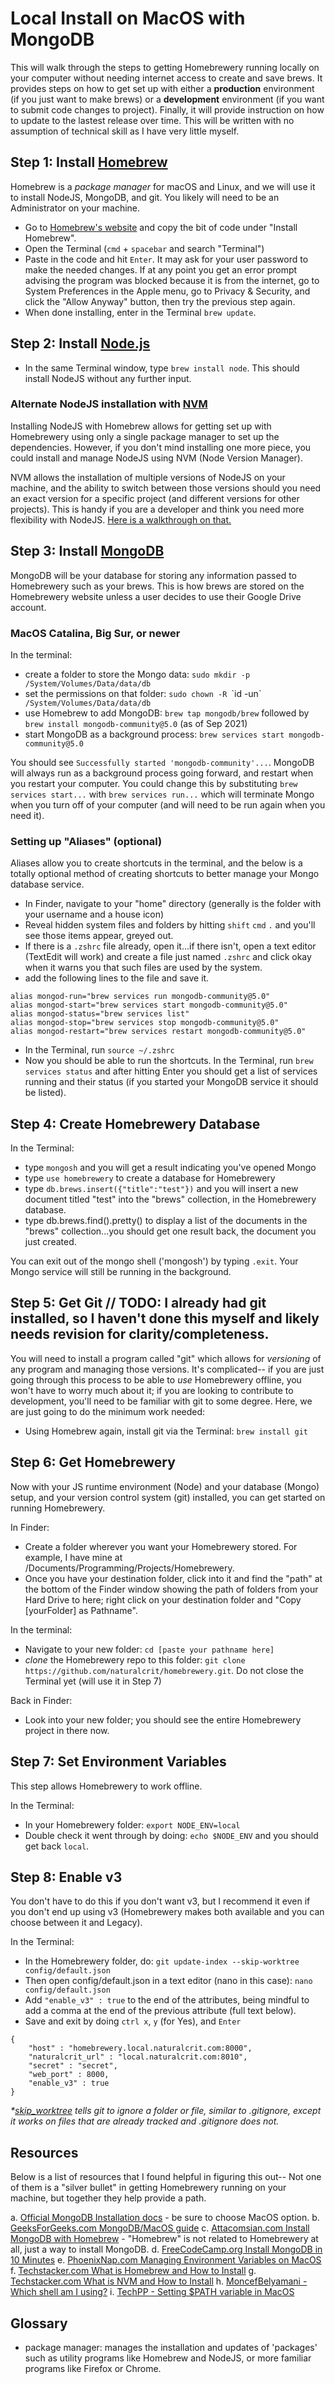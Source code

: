 # Local Install on MacOS with MongoDB
This will walk through the steps to getting Homebrewery running locally on your computer without needing internet access to create and save brews.  It provides steps on how to get set up with either a **production** environment (if you just want to make brews) or a **development** environment (if you want to submit code changes to project).  Finally, it will provide instruction on how to update to the lastest release over time.  This will be written with no assumption of technical skill as I have very little myself.

## Step 1: Install [Homebrew](https://brew.sh)
Homebrew is a *package manager* for macOS and Linux, and we will use it to install NodeJS, MongoDB, and git.  You likely will need to be an Administrator on your machine.

- Go to [Homebrew's website](https://brew.sh) and copy the bit of code under "Install Homebrew".
- Open the Terminal  (`cmd` + `spacebar` and search "Terminal")
- Paste in the code and hit `Enter`.  It may ask for your user password to make the needed changes.  If at any point you get an error prompt advising the program was blocked because it is from the internet, go to System Preferences in the Apple menu, go to Privacy & Security, and click the "Allow Anyway" button, then try the previous step again.
- When done installing, enter in the Terminal `brew update`.

## Step 2: Install [Node.js](https://nodejs.dev/download/package-manager/)

- In the same Terminal window, type `brew install node`.  This should install NodeJS without any further input.  

### Alternate NodeJS installation with [NVM](https://nodejs.dev/download/package-manager/)
Installing NodeJS with Homebrew allows for getting set up with Homebrewery using only a single package manager to set up the dependencies.  However, if you don't mind installing one more piece, you could install and manage NodeJS using NVM (Node Version Manager).

NVM allows the installation of multiple versions of NodeJS on your machine, and the ability to switch between those versions should you need an exact version for a specific project (and different versions for other projects).  This is handy if you are a developer and think you need more flexibility with NodeJS.  [Here is a walkthrough on that.](https://techstacker.com/run-multiple-node-versions-node-nvm/)

## Step 3: Install [MongoDB](https://docs.mongodb.com/manual/tutorial/install-mongodb-on-os-x/)
MongoDB will be your database for storing any information passed to Homebrewery such as your brews.  This is how brews are stored on the Homebrewery website unless a user decides to use their Google Drive account.

### MacOS Catalina, Big Sur, or newer
In the terminal: 
- create a folder to store the Mongo data:  `sudo mkdir -p /System/Volumes/Data/data/db`
- set the permissions on that folder:  `sudo chown -R `\`id -un\`` /System/Volumes/Data/data/db`
- use Homebrew to add MongoDB:  `brew tap mongodb/brew`  followed by `brew install mongodb-community@5.0`  (as of Sep 2021)
- start MongoDB as a background process: `brew services start mongodb-community@5.0`

You should see `Successfully started 'mongodb-community'...`.   MongoDB will always run as a background process going forward, and restart when you restart your computer.  You could change this by substituting `brew services start...` with `brew services run...` which will terminate Mongo when you turn off of your computer (and will need to be run again when you need it).  

### Setting up "Aliases" (optional)
Aliases allow you to create shortcuts in the terminal, and the below is a totally optional method of creating shortcuts to better manage your Mongo database service.  

- In Finder, navigate to your "home" directory (generally is the folder with your username and a house icon)
- Reveal hidden system files and folders by hitting `shift` `cmd` `.` and you'll see those items appear, greyed out. 
- If there is a `.zshrc` file already, open it...if there isn't, open a text editor (TextEdit will work) and create a file just named `.zshrc` and click okay when it warns you that such files are used by the system.
- add the following lines to the file and save it.
```
alias mongod-run="brew services run mongodb-community@5.0"
alias mongod-start="brew services start mongodb-community@5.0"
alias mongod-status="brew services list"
alias mongod-stop="brew services stop mongodb-community@5.0"
alias mongod-restart="brew services restart mongodb-community@5.0"
```
- In the Terminal, run `source ~/.zshrc`
- Now you should be able to run the shortcuts.  In the Terminal, run `brew services status` and after hitting Enter you should get a list of services running and their status (if you started your MongoDB service it should be listed).

## Step 4: Create Homebrewery Database
In the Terminal:
- type `mongosh` and you will get a result indicating you've opened Mongo
- type `use homebrewery` to create a database for Homebrewery
- type `db.brews.insert({"title":"test"})` and you will insert a new document titled "test" into the "brews" collection, in the Homebrewery database.
- type db.brews.find().pretty() to display a list of the documents in the "brews" collection...you should get one result back, the document you just created.

You can exit out of the mongo shell ('mongosh') by typing `.exit`.  Your Mongo service will still be running in the background.

## Step 5: Get Git  // TODO: I already had git installed, so I haven't done this myself and likely needs revision for clarity/completeness.
You will need to install a program called "git" which allows for *versioning* of any program and managing those versions.  It's complicated-- if you are just going through this process to be able to *use* Homebrewery offline, you won't have to worry much about it; if you are looking to contribute to development, you'll need to be familiar with git to some degree.  Here, we are just going to do the minimum work needed:

- Using Homebrew again, install git via the Terminal: `brew install git`

## Step 6: Get Homebrewery
Now with your JS runtime environment (Node) and your database (Mongo) setup, and your version control system (git) installed, you can get started on running Homebrewery.

In Finder:
- Create a folder wherever you want your Homebrewery stored.  For example, I have mine at /Documents/Programming/Projects/Homebrewery.
- Once you have your destination folder, click into it and find the "path" at the bottom of the Finder window showing the path of folders from your Hard Drive to here; right click on your destination folder and "Copy [yourFolder] as Pathname".

In the terminal:
- Navigate to your new folder:  `cd [paste your pathname here]`
- *clone* the Homebrewery repo to this folder: `git clone https://github.com/naturalcrit/homebrewery.git`.  Do not close the Terminal yet (will use it in Step 7)

Back in Finder:
- Look into your new folder; you should see the entire Homebrewery project in there now.

## Step 7: Set Environment Variables
This step allows Homebrewery to work offline.

In the Terminal:
- In your Homebrewery folder:  `export NODE_ENV=local`
- Double check it went through by doing:  `echo $NODE_ENV` and you should get back `local`.

## Step 8: Enable v3
You don't have to do this if you don't want v3, but I recommend it even if you don't end up using v3 (Homebrewery makes both available and you can choose between it and Legacy).

In the Terminal:
- In the Homebrewery folder, do:  `git update-index --skip-worktree config/default.json`
- Then open config/default.json in a text editor (nano in this case):  `nano config/default.json`
- Add `"enable_v3" : true` to the end of the attributes, being mindful to add a comma at the end of the previous attribute (full text below).
- Save and exit by doing `ctrl x`, `y` (for Yes), and `Enter`

```
{
	"host" : "homebrewery.local.naturalcrit.com:8000",
	"naturalcrit_url" : "local.naturalcrit.com:8010",
	"secret" : "secret",
	"web_port" : 8000,
	"enable_v3" : true
}
```

_*[skip_worktree](https://compiledsuccessfully.dev/git-skip-worktree/) tells git to ignore a folder or file, similar to .gitignore, except it works on files that are already tracked and .gitignore does not._

## Resources
Below is a list of resources that I found helpful in figuring this out-- Not one of them is a "silver bullet" in getting Homebrewery running on your machine, but together they help provide a path.

a. [Official MongoDB Installation docs](https://docs.mongodb.com/guides/server/install/) - be sure to choose MacOS option.
b. [GeeksForGeeks.com MongoDB/MacOS guide](https://www.geeksforgeeks.org/how-to-install-mongodb-on-macos/)
c. [Attacomsian.com Install MongoDB with Homebrew](https://attacomsian.com/blog/install-mongodb-macos) - "Homebrew" is not related to Homebrewery at all, just a way to install MongoDB.
d. [FreeCodeCamp.org Install MongoDB in 10 Minutes](https://www.freecodecamp.org/news/learn-mongodb-a4ce205e7739/)
e. [PhoenixNap.com Managing Environment Variables on MacOS](https://phoenixnap.com/kb/set-environment-variable-mac)
f. [Techstacker.com What is Homebrew and How to Install](https://techstacker.com/what-is-homebrew/)
g. [Techstacker.com What is NVM and How to Install](https://techstacker.com/run-multiple-node-versions-node-nvm/)
h. [MoncefBelyamani - Which shell am I using?](https://www.moncefbelyamani.com/which-shell-am-i-using-how-can-i-switch/)
i. [TechPP - Setting $PATH variable in MacOS](https://techpp.com/2021/09/08/set-path-variable-in-macos-guide/)

## Glossary
- package manager: manages the installation and updates of 'packages' such as utility programs like Homebrew and NodeJS, or more familiar programs like Firefox or Chrome.